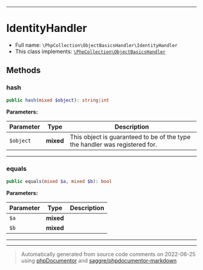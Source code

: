 ***

# IdentityHandler





* Full name: `\PhpCollection\ObjectBasicsHandler\IdentityHandler`
* This class implements:
[`\PhpCollection\ObjectBasicsHandler`](../ObjectBasicsHandler.md)




## Methods


### hash



```php
public hash(mixed $object): string|int
```








**Parameters:**

| Parameter | Type | Description |
|-----------|------|-------------|
| `$object` | **mixed** | This object is guaranteed to be of the type the handler was registered for. |




***

### equals



```php
public equals(mixed $a, mixed $b): bool
```








**Parameters:**

| Parameter | Type | Description |
|-----------|------|-------------|
| `$a` | **mixed** |  |
| `$b` | **mixed** |  |




***


***
> Automatically generated from source code comments on 2022-06-25 using [phpDocumentor](http://www.phpdoc.org/) and [saggre/phpdocumentor-markdown](https://github.com/Saggre/phpDocumentor-markdown)
